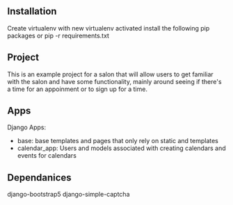 ## Installation

Create virtualenv 
with new virtualenv activated install the following pip packages or pip -r requirements.txt

## Project

This is an example project for a salon that will allow users to get familiar with the salon
and have some functionality, mainly around seeing if there's a time for an appoinment or 
to sign up for a time.

## Apps

Django Apps:
 - base: base templates and pages that only rely on static and templates
 - calendar_app: Users and models associated with creating calendars and events for calendars

## Dependanices

django-bootstrap5
django-simple-captcha
